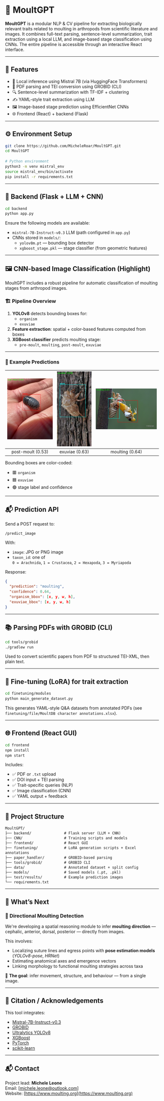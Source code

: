 # 🐛 MoultGPT

**MoultGPT** is a modular NLP & CV pipeline for extracting biologically relevant traits related to moulting in arthropods from scientific literature and images. It combines full-text parsing, sentence-level summarization, trait extraction using a local LLM, and image-based stage classification using CNNs. The entire pipeline is accessible through an interactive React interface.

---

## 🚀 Features

- 🧠 Local inference using Mistral 7B (via HuggingFace Transformers)
- 📄 PDF parsing and TEI conversion using GROBID (CLI)
- 🔍 Sentence-level summarization with TF-IDF + clustering
- ✍️ YAML-style trait extraction using LLM
- 🖼️ Image-based stage prediction using EfficientNet CNNs
- 🌐 Frontend (React) + backend (Flask)

---

## ⚙️ Environment Setup

```bash
git clone https://github.com/MicheleRoar/MoultGPT.git
cd MoultGPT

# Python environment
python3 -m venv mistral_env
source mistral_env/bin/activate
pip install -r requirements.txt
```

---

## 🧠 Backend (Flask + LLM + CNN)

```bash
cd backend
python app.py
```

Ensure the following models are available:

- `mistral-7B-Instruct-v0.3` LLM (path configured in `app.py`)
- CNNs stored in `models/`:
  - `yolov8m.pt` — bounding box detector
  - `xgboost_stage.pkl` — stage classifier (from geometric features)

---

## 🖼️ CNN-based Image Classification (Highlight)

MoultGPT includes a robust pipeline for automatic classification of moulting stages from arthropod images.

### 🏗️ Pipeline Overview

1. **YOLOv8** detects bounding boxes for:
   - `organism`
   - `exuviae`
2. **Feature extraction**: spatial + color-based features computed from boxes
3. **XGBoost classifier** predicts moulting stage:
   - `pre-moult`, `moulting`, `post-moult`, `exuviae`

---

### 📸 Example Predictions

| ![armadillium](CNN/test/results/armadillium.jpg) | ![cicada_exuviae](CNN/test/results/cicada_exuviae.jpg) | ![cicada](CNN/test/results/cicada.jpg) |
|:-------------------------------------------:|:--------------------------------------------------:|:----------------------------------:|
| post-moult (0.53)                           | exuviae (0.63)                                     | moulting (0.64)                   |

Bounding boxes are color-coded:
- 🟥 `organism`
- 🟦 `exuviae`
- 🟢 stage label and confidence

---

## 📬 Prediction API

Send a POST request to:

```
/predict_image
```

With:
- `image`: JPG or PNG image
- `taxon_id`: one of  
  `0 = Arachnida`, `1 = Crustacea`, `2 = Hexapoda`, `3 = Myriapoda`

Response:

```json
{
  "prediction": "moulting",
  "confidence": 0.64,
  "organism_bbox": [x, y, w, h],
  "exuviae_bbox": [x, y, w, h]
}
```

---

## 📚 Parsing PDFs with GROBID (CLI)

```bash
cd tools/grobid
./gradlew run
```

Used to convert scientific papers from PDF to structured TEI-XML, then plain text.

---

## 🧪 Fine-tuning (LoRA) for trait extraction

```bash
cd finetuning/modules
python main_generate_dataset.py
```

This generates YAML-style Q&A datasets from annotated PDFs (see `finetuning/file/MoultDB character annotations.xlsx`).

---

## 🌐 Frontend (React GUI)

```bash
cd frontend
npm install
npm start
```

Includes:
- ✅ PDF or `.txt` upload
- ✅ DOI input + TEI parsing
- ✅ Trait-specific queries (NLP)
- ✅ Image classification (CNN)
- ✅ YAML output + feedback

---

## 📁 Project Structure

```
MoultGPT/
├── backend/               # Flask server (LLM + CNN)
├── CNN/                   # Training scripts and models
├── frontend/              # React GUI
├── finetuning/            # LoRA generation scripts + Excel annotations
├── paper_handler/         # GROBID-based parsing
├── tools/grobid/          # GROBID CLI
├── data/                  # Annotated dataset + split config
├── models/                # Saved models (.pt, .pkl)
├── test/results/          # Example prediction images
└── requirements.txt
```

---

## 🧠 What’s Next

### 🧭 Directional Moulting Detection

We're developing a spatial reasoning module to infer **moulting direction** — cephalic, anterior, dorsal, posterior — directly from images.

This involves:
- Localizing suture lines and egress points with **pose estimation models** (*YOLOv8-pose*, *HRNet*)
- Estimating anatomical axes and emergence vectors
- Linking morphology to functional moulting strategies across taxa

🔬 **The goal**: infer movement, structure, and behaviour — from a single image.

---

## 🤝 Citation / Acknowledgements

This tool integrates:

- [Mistral-7B-Instruct-v0.3](https://huggingface.co/mistralai/Mistral-7B-Instruct-v0.3)
- [GROBID](https://github.com/kermitt2/grobid)
- [Ultralytics YOLOv8](https://github.com/ultralytics/ultralytics)
- [XGBoost](https://xgboost.readthedocs.io/)
- [PyTorch](https://pytorch.org/)
- [scikit-learn](https://scikit-learn.org/)

---

## 📬 Contact

Project lead: **Michele Leone**  
Email: [michele.leone@outlook.com]  
Website: [https://www.moulting.org](https://www.moulting.org)
